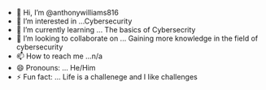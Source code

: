 - 👋 Hi, I’m @anthonywilliams816
- 👀 I’m interested in ...Cybersecurity  
- 🌱 I’m currently learning ... The basics of Cybersecrity  
- 💞️ I’m looking to collaborate on ... Gaining more knowledge in the field of cybersecurity  
- 📫 How to reach me ...n/a  
- 😄 Pronouns: ... He/Him  
- ⚡ Fun fact: ... Life is a challenege and I like challenges

<!---
anthonywilliams816/anthonywilliams816 is a ✨ special ✨ repository because its `README.md` (this file) appears on your GitHub profile.
You can click the Preview link to take a look at your changes.
--->
